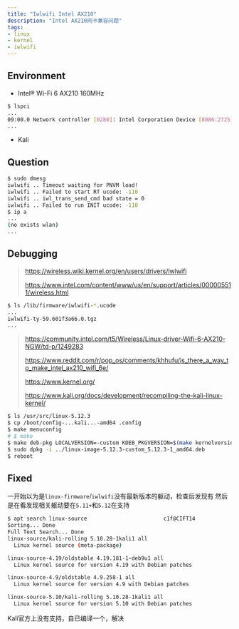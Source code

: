 ```yaml
---
title: "Iwlwifi Intel AX210"
description: "Intel AX210网卡兼容问题"
tags:
- linux
- kernel
- iwlwifi
---
```


## Environment

- Intel® Wi-Fi 6 AX210 160MHz
```bash
$ lspci
...
09:00.0 Network controller [0280]: Intel Corporation Device [8086:2725] (rev 1a)
...
```
- Kali

## Question

```bash
$ sudo dmesg
iwlwifi .. Timeout waiting for PNVM load!
iwlwifi .. Failed to start RT ucode: -110
iwlwifi .. iwl_trans_send_cmd bad state = 0
iwlwifi .. Failed to run INIT ucode: -110
$ ip a
...
(no exists wlan)
...
```

## Debugging

> https://wireless.wiki.kernel.org/en/users/drivers/iwlwifi
>
> https://www.intel.com/content/www/us/en/support/articles/000005511/wireless.html

```bash
$ ls /lib/firmware/iwlwifi-*.ucode
...
iwlwifi-ty-59.601f3a66.0.tgz
...
```

> https://community.intel.com/t5/Wireless/Linux-driver-Wifi-6-AX210-NGW/td-p/1249283
>
> https://www.reddit.com/r/pop_os/comments/khhufu/is_there_a_way_to_make_intel_ax210_wifi_6e/
>
> https://www.kernel.org/
>
> https://www.kali.org/docs/development/recompiling-the-kali-linux-kernel/

```bash
$ ls /usr/src/linux-5.12.3
$ cp /boot/config-...kali...-amd64 .config
$ make menuconfig
# $ make
$ make deb-pkg LOCALVERSION=-custom KDEB_PKGVERSION=$(make kernelversion)-1
$ sudo dpkg -i ../linux-image-5.12.3-custom_5.12.3-1_amd64.deb
$ reboot
```

## Fixed

一开始以为是`linux-firmware`/`iwlwifi`没有最新版本的躯动，检查后发现有
然后是在看发现相关躯动要在`5.11+`和`5.12`在支持
```bash
$ apt search linux-source                        c1f@CIFT14
Sorting... Done
Full Text Search... Done
linux-source/kali-rolling 5.10.28-1kali1 all
  Linux kernel source (meta-package)

linux-source-4.19/oldstable 4.19.181-1~deb9u1 all
  Linux kernel source for version 4.19 with Debian patches

linux-source-4.9/oldstable 4.9.258-1 all
  Linux kernel source for version 4.9 with Debian patches

linux-source-5.10/kali-rolling 5.10.28-1kali1 all
  Linux kernel source for version 5.10 with Debian patches
```
Kali官方上没有支持，自已编译一个，解决


